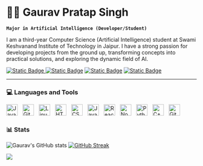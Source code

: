 # 🧑‍💻 Gaurav Pratap Singh

**`Major in Artificial Intelligence (Developer/Student)`**

I am a third-year Computer Science (Artificial Intelligence) student at Swami Keshvanand Institute of Technology in Jaipur. I have a strong passion for developing projects from the ground up, transforming concepts into practical solutions, and exploring the dynamic field of AI.

   <p align="left">
      <a href="https://www.linkedin.com/in/gaurav-pratap-singh-550259237">
         <img alt="Static Badge" src="https://img.shields.io/badge/linkedin-blue?style=for-the-badge&logo=linkedin&link=www.linkedin.com%2Fin%2Fgaurav-pratap-singh-550259237">

  
  <a href="https://x.com/gnxtofficial">
        <img alt="Static Badge" src="https://img.shields.io/badge/X.COM-black?style=for-the-badge&logo=x&logoSize=auto&link=www.linkedin.com%2Fin%2Fgaurav-pratap-singh-550259237"></a> 

  
  <a href="https://leetcode.com/u/gauravpratapsinghh2002/">
        <img alt="Static Badge" src="https://img.shields.io/badge/Leetcode-purple?style=for-the-badge&logo=leetcode&logoSize=auto&link=www.linkedin.com%2Fin%2Fgaurav-pratap-singh-550259237"></a> 

  <a href="https://discord.gg/7RCV9DvTbQ">
        <img alt="Static Badge" src="https://img.shields.io/badge/Discord-white?style=for-the-badge&logo=discord&logoSize=auto&link=www.linkedin.com%2Fin%2Fgaurav-pratap-singh-550259237">
</a> 
      

---

### 💻 Languages and Tools

<img align="left" alt="Java" width="30px" style="padding-right:10px;" src="https://cdn.jsdelivr.net/gh/devicons/devicon/icons/java/java-original.svg"/>
<img align="left" alt="Git" width="30px" style="padding-right:10px;" src="https://cdn.jsdelivr.net/gh/devicons/devicon/icons/git/git-original.svg" />
<img align="left" alt="Linux" width="30px" style="padding-right:10px;" src="https://cdn.jsdelivr.net/gh/devicons/devicon/icons/linux/linux-original.svg" />
<img align="left" alt="HTML" width="30px" style="padding-right:10px;" src="https://cdn.jsdelivr.net/gh/devicons/devicon/icons/html5/html5-plain.svg" />
<img align="left" alt="CSS" width="30px" style="padding-right:10px;" src="https://cdn.jsdelivr.net/gh/devicons/devicon/icons/css3/css3-plain.svg" />
<img align="left" alt="JavaScript" width="30px" style="padding-right:10px;" src="https://cdn.jsdelivr.net/gh/devicons/devicon/icons/javascript/javascript-plain.svg" />
<img align="left" alt="React" width="30px" style="padding-right:10px;" src="https://cdn.jsdelivr.net/gh/devicons/devicon/icons/react/react-original.svg" />
<img align="left" alt="NodeJS" width="30px" style="padding-right:10px;" src="https://cdn.jsdelivr.net/gh/devicons/devicon/icons/nodejs/nodejs-original.svg" />
<img align="left" alt="Python" width="30px" style="padding-right:10px;" src="https://cdn.jsdelivr.net/gh/devicons/devicon/icons/python/python-plain.svg" />
<img align="left" alt="C++" width="30px" style="padding-right:10px;" src="https://cdn.jsdelivr.net/gh/devicons/devicon/icons/cplusplus/cplusplus-line.svg" />
<img align="left" alt="GitHub" width="30px" style="padding-right:10px;" src="https://cdn.jsdelivr.net/gh/devicons/devicon/icons/github/github-original.svg" />
<br />


#

### 📊 Stats

![Gaurav's GitHub stats](https://github-readme-stats.vercel.app/api?username=rexboy071429&show_icons=true&theme=dark)  [![GitHub Streak](https://github-readme-streak-stats-sand-xi.vercel.app?user=rexboy071429&theme=gotham&locale=hi&date_format=j%2Fn%5B%2FY%5D)](https://git.io/streak-stats)


![](https://leetcard.jacoblin.cool/Gauravpratapsinghh2002?ext=heatmap)




